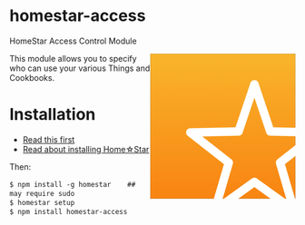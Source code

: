 # homestar-access
HomeStar Access Control Module

<img src="https://raw.githubusercontent.com/dpjanes/iotdb-homestar/master/docs/HomeStar.png" align="right" />

This module allows you to specify who can use your 
various Things and Cookbooks.

# Installation 

* [Read this first](https://github.com/dpjanes/node-iotdb/blob/master/docs/install.md)
* [Read about installing Home☆Star](https://github.com/dpjanes/node-iotdb/blob/master/docs/homestar.md) 

Then:

    $ npm install -g homestar    ## may require sudo
    $ homestar setup
    $ npm install homestar-access


